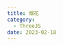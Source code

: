 ```yaml
---
title: 烟花
category:
  - ThreeJS
date: 2023-02-18
---
```


<div ref="firework">
</div>

<script setup>
import {ref,onMounted} from 'vue'
import * as THREE from "three";
import gsap from "gsap";
import { OrbitControls } from "three/examples/jsm/controls/OrbitControls";
import { RGBELoader } from "three/examples/jsm/loaders/RGBELoader";
import { GLTFLoader } from "three/examples/jsm/loaders/GLTFLoader";
const firework = ref()

import { Water } from "three/examples/jsm/objects/Water2";

const startPointFragment = `
uniform vec3 uColor;
void main(){
    float distanceToCenter = distance(gl_PointCoord,vec2(0.5));
    float strength = distanceToCenter*2.0;
    strength = 1.0-strength;
    strength = pow(strength,1.5);
    gl_FragColor = vec4(uColor,strength);
}

`
const startPointVertex = `
attribute vec3 aStep;

uniform float uTime;
uniform float uSize;
void main(){
    vec4 modelPosition = modelMatrix * vec4( position, 1.0 );
    modelPosition.xyz += (aStep*uTime);
    vec4 viewPosition = viewMatrix * modelPosition;
    gl_Position =  projectionMatrix * viewPosition;
    // 设置顶点大小
    gl_PointSize =uSize;   
}
`

const fireworksFragment = `

uniform vec3 uColor;
void main(){
    float distanceToCenter = distance(gl_PointCoord,vec2(0.5));
    float strength = distanceToCenter*2.0;
    strength = 1.0-strength;
    strength = pow(strength,1.5);
    gl_FragColor = vec4(uColor,strength);
}

`
const fireworksVertex = `

attribute float aScale;
attribute vec3 aRandom;
uniform float uTime;
uniform float uSize;
void main(){
    vec4 modelPosition = modelMatrix * vec4( position, 1.0 );
    modelPosition.xyz+=aRandom*uTime*10.0;
    vec4 viewPosition = viewMatrix * modelPosition;
    gl_Position =  projectionMatrix * viewPosition;

    // 设置顶点大小
    gl_PointSize =uSize*aScale-(uTime*20.0);
    
}
`

class Fireworks {

    constructor(color, to, from = { x: 0, y: 0, z: 0 }) {
    // console.log("创建烟花：", color, to);
    this.color = new THREE.Color(color);

    // 创建烟花发射的球点
    this.startGeometry = new THREE.BufferGeometry();
    const startPositionArray = new Float32Array(3);
    startPositionArray[0] = from.x;
    startPositionArray[1] = from.y;
    startPositionArray[2] = from.z;
    this.startGeometry.setAttribute(
      "position",
      new THREE.BufferAttribute(startPositionArray, 3)
    );

    const astepArray = new Float32Array(3);
    astepArray[0] = to.x - from.x;
    astepArray[1] = to.y - from.y;
    astepArray[2] = to.z - from.x;
    this.startGeometry.setAttribute(
      "aStep",
      new THREE.BufferAttribute(astepArray, 3)
    );

    // 设置着色器材质
    this.startMaterial = new THREE.ShaderMaterial({
      vertexShader: startPointVertex,
      fragmentShader: startPointFragment,
      transparent: true,
      blending: THREE.AdditiveBlending,
      depthWrite: false,
      uniforms: {
        uTime: {
          value: 0,
        },
        uSize: {
          value: 20,
        },
        uColor: { value: this.color },
      },
    });

    // console.log(this.startGeometry);
    // 创建烟花点球
    this.startPoint = new THREE.Points(this.startGeometry, this.startMaterial);

    // 开始计时
    this.clock = new THREE.Clock();

    // 创建爆炸的烟花
    this.fireworkGeometry = new THREE.BufferGeometry();
    this.FireworksCount = 180 + Math.floor(Math.random() * 180);
    const positionFireworksArray = new Float32Array(this.FireworksCount * 3);
    const scaleFireArray = new Float32Array(this.FireworksCount);
    const directionArray = new Float32Array(this.FireworksCount * 3);
    for (let i = 0; i < this.FireworksCount; i++) {
      // 一开始烟花位置
      positionFireworksArray[i * 3 + 0] = to.x;
      positionFireworksArray[i * 3 + 1] = to.y;
      positionFireworksArray[i * 3 + 2] = to.z;
      //   设置烟花所有粒子初始化大小
      scaleFireArray[i] = Math.random();
      //   设置四周发射的角度

      let theta = Math.random() * 2 * Math.PI;
      let beta = Math.random() * 2 * Math.PI;
      let r = Math.random();

      directionArray[i * 3 + 0] = r * Math.sin(theta) + r * Math.sin(beta);
      directionArray[i * 3 + 1] = r * Math.cos(theta) + r * Math.cos(beta);
      directionArray[i * 3 + 2] = r * Math.sin(theta) + r * Math.cos(beta);

      //   console.log(
      //     directionArray[i * 3 + 0],
      //     directionArray[i * 3 + 1],
      //     directionArray[i * 3 + 2]
      //   );
    }
    this.fireworkGeometry.setAttribute(
      "position",
      new THREE.BufferAttribute(positionFireworksArray, 3)
    );
    this.fireworkGeometry.setAttribute(
      "aScale",
      new THREE.BufferAttribute(scaleFireArray, 1)
    );
    this.fireworkGeometry.setAttribute(
      "aRandom",
      new THREE.BufferAttribute(directionArray, 3)
    );

    this.fireworksMaterial = new THREE.ShaderMaterial({
      uniforms: {
        uTime: {
          value: 0,
        },
        uSize: {
          value: 0,
        },
        uColor: { value: this.color },
      },
      transparent: true,
      blending: THREE.AdditiveBlending,
      depthWrite: false,
      vertexShader: fireworksVertex,
      fragmentShader: fireworksFragment,
    });

    this.fireworks = new THREE.Points(
      this.fireworkGeometry,
      this.fireworksMaterial
    );

    // 创建音频
    this.linstener = new THREE.AudioListener();
    this.linstener1 = new THREE.AudioListener();
    this.sound = new THREE.Audio(this.linstener);
    this.sendSound = new THREE.Audio(this.linstener1);

    // 创建音频加载器
    const audioLoader = new THREE.AudioLoader();
    audioLoader.load(
      `/assets/audio/pow${Math.floor(Math.random() * 4) + 1}.ogg`,
      (buffer) => {
        this.sound.setBuffer(buffer);
        this.sound.setLoop(false);
        this.sound.setVolume(1);
      }
    );

    audioLoader.load(`/assets/audio/send.mp3`, (buffer) => {
      this.sendSound.setBuffer(buffer);
      this.sendSound.setLoop(false);
      this.sendSound.setVolume(1);
    });
  }
  //   添加到场景
  addScene(scene, camera) {
    scene.add(this.startPoint);
    scene.add(this.fireworks);
    this.scene = scene;
  }
  //   update变量
  update() {
    const elapsedTime = this.clock.getElapsedTime();
    // console.log(elapsedTime);
    if (elapsedTime > 0.2 && elapsedTime < 1) {
      if (!this.sendSound.isPlaying && !this.sendSoundplay) {
        this.sendSound.play();
        this.sendSoundplay = true;
      }
      this.startMaterial.uniforms.uTime.value = elapsedTime;
      this.startMaterial.uniforms.uSize.value = 20;
    } else if (elapsedTime > 0.2) {
      const time = elapsedTime - 1;
      //   让点元素消失
      this.startMaterial.uniforms.uSize.value = 0;
      this.startPoint.clear();
      this.startGeometry.dispose();
      this.startMaterial.dispose();
      if (!this.sound.isPlaying && !this.play) {
        this.sound.play();
        this.play = true;
      }
      //设置烟花显示
      this.fireworksMaterial.uniforms.uSize.value = 20;
      //   console.log(time);
      this.fireworksMaterial.uniforms.uTime.value = time;

      if (time > 5) {
        this.fireworksMaterial.uniforms.uSize.value = 0;
        this.fireworks.clear();
        this.fireworkGeometry.dispose();
        this.fireworksMaterial.dispose();
        this.scene.remove(this.fireworks);
        this.scene.remove(this.startPoint);
        return "remove";
      }
    }
  }
}

const init = () => {




// 初始化场景
const scene = new THREE.Scene();

// 创建透视相机
const camera = new THREE.PerspectiveCamera(
  90,
  2,
  0.1,
  1000
);
scene.add(camera);

const rgbeLoader = new RGBELoader();
rgbeLoader.loadAsync("/assets/textures/hdr/2k.hdr").then((texture) => {
  texture.mapping = THREE.EquirectangularReflectionMapping;
  scene.background = texture;
  scene.environment = texture;
});

// 创建着色器材质;
const shaderMaterial = new THREE.ShaderMaterial({
  vertexShader: `
  
precision lowp float;
varying vec4 vPosition;
varying vec4 gPosition;
void main(){
    vec4 modelPosition = modelMatrix * vec4( position, 1.0 );

    vPosition = modelPosition;
    gPosition = vec4( position, 1.0 );
    gl_Position =  projectionMatrix * viewMatrix * modelPosition;
    

}

  `,
  fragmentShader: `
precision lowp float;
varying vec4 vPosition;
varying vec4 gPosition;

void main(){
    vec4 redColor = vec4(1,0,0,1);
    vec4 yellowColor = vec4(1,1,0.5,1);
    vec4 mixColor = mix(yellowColor,redColor,gPosition.y/3.0);
    if(gl_FrontFacing){
        gl_FragColor = vec4(mixColor.xyz-(vPosition.y-20.0)/80.0-0.1,1);
        // gl_FragColor = vec4(1,1,1,1);
    }else{
        gl_FragColor = vec4(mixColor.xyz,1);
    }
}
  `,
  uniforms: {},
  side: THREE.DoubleSide,
  //   transparent: true,
});

// 初始化渲染器
const renderer = new THREE.WebGLRenderer();

renderer.outputEncoding = THREE.sRGBEncoding;
renderer.toneMapping = THREE.ACESFilmicToneMapping;
renderer.toneMappingExposure = 0.1;

const gltfLoader = new GLTFLoader();
let LightBox = null;

gltfLoader.load("/assets/model/newyears_min.glb", (gltf) => {
  console.log(gltf);
  scene.add(gltf.scene);

  //   创建水面
  const waterGeometry = new THREE.PlaneBufferGeometry(100, 100);
  let water = new Water(waterGeometry, {
    scale: 4,
    textureHeight: 1024,
    textureWidth: 1024,
  });
  water.position.y = 1;
  water.rotation.x = -Math.PI / 2;
  scene.add(water);
});

gltfLoader.load("/assets/model/flyLight.glb", (gltf) => {
  console.log(gltf);

  LightBox = gltf.scene.children[0];
  LightBox.material = shaderMaterial;

  for (let i = 0; i < 150; i++) {
    let flyLight = gltf.scene.clone(true);
    let x = (Math.random() - 0.5) * 300;
    let z = (Math.random() - 0.5) * 300;
    let y = Math.random() * 60 + 5;
    flyLight.position.set(x, y, z);
    gsap.to(flyLight.rotation, {
      y: 2 * Math.PI,
      duration: 10 + Math.random() * 30,
      repeat: -1,
    });
    gsap.to(flyLight.position, {
      x: "+=" + Math.random() * 5,
      y: "+=" + Math.random() * 20,
      yoyo: true,
      duration: 5 + Math.random() * 10,
      repeat: -1,
    });
    scene.add(flyLight);
  }
});

// 设置渲染尺寸大小
renderer.setSize(firework.value.offsetWidth, firework.value.offsetWidth/2);
firework.value.appendChild(renderer.domElement)


// 设置创建烟花函数
let createFireworks = () => {
  let color = `hsl(${Math.floor(Math.random() * 360)},100%,80%)`;
  let position = {
    x: (Math.random() - 0.5) * 40,
    z: -(Math.random() - 0.5) * 40,
    y: 3 + Math.random() * 15,
  };

  // 随机生成颜色和烟花放的位置
  let firework = new Fireworks(color, position);
  firework.addScene(scene, camera);
  fireworks.push(firework);
};

if(!__VUEPRESS_SSR__) {
// 监听屏幕大小改变的变化，设置渲染的尺寸
window.addEventListener("resize", () => {

  // 设置渲染尺寸大小
  renderer.setSize(firework.value.offsetWidth, firework.value.offsetWidth/2);
  //   设置渲染器的像素比例
  renderer.setPixelRatio(window.devicePixelRatio);

  // 监听点击事件
  window.addEventListener("click", createFireworks);
});

}
// 初始化控制器
const controls = new OrbitControls(camera, renderer.domElement);
// 设置控制器阻尼
controls.enableDamping = true;
// 设置自动旋转
controls.autoRotate = true;
controls.autoRotateSpeed = 0.1;

const clock = new THREE.Clock();
// 管理烟花
let fireworks = [];
function animate(t) {
  controls.update();
  const elapsedTime = clock.getElapsedTime();
  //   console.log(fireworks);
  fireworks.forEach((item, i) => {
    const type = item.update();
    if (type == "remove") {
      fireworks.splice(i, 1);
    }
  });

  requestAnimationFrame(animate);
  // 使用渲染器渲染相机看这个场景的内容渲染出来
  renderer.render(scene, camera);
}

animate();


}

onMounted(() => {
    init()
})
</script>
